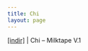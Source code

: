 ```yaml
---
title: Chi
layout: page
---
```


<a href="https://cloud.mail.ru/public/0faa0bfd42a3/Chi%20-%20Milktape%201" target="_blank">[indir]</a> | Chi &#8211; Milktape V.1